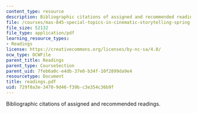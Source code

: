 ```yaml
---
content_type: resource
description: Bibliographic citations of assigned and recommended readings.
file: /courses/mas-845-special-topics-in-cinematic-storytelling-spring-2004/729f8a3e34709d46f39bc3e354c36b9f_readings.pdf
file_size: 52132
file_type: application/pdf
learning_resource_types:
- Readings
license: https://creativecommons.org/licenses/by-nc-sa/4.0/
ocw_type: OCWFile
parent_title: Readings
parent_type: CourseSection
parent_uid: 7feb6a0c-e4db-37e0-b34f-10f2899da9e4
resourcetype: Document
title: readings.pdf
uid: 729f8a3e-3470-9d46-f39b-c3e354c36b9f
---
```

Bibliographic citations of assigned and recommended readings.